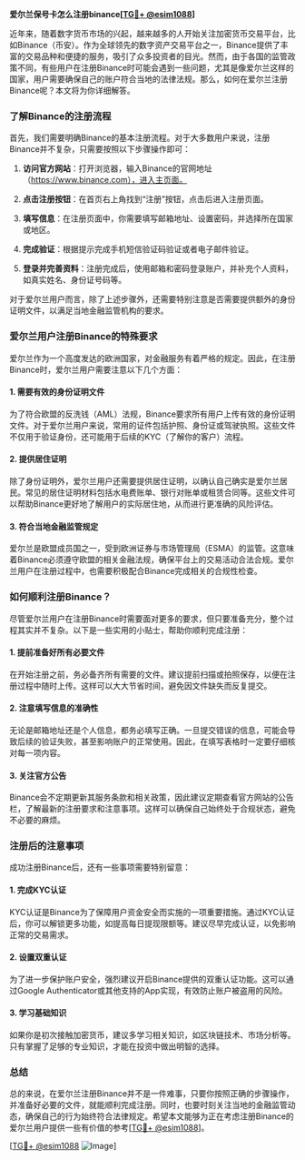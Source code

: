 **爱尔兰保号卡怎么注册binance[[TG💪+ @esim1088](https://t.me/s/esim1088)]**

近年来，随着数字货币市场的兴起，越来越多的人开始关注加密货币交易平台，比如Binance（币安）。作为全球领先的数字资产交易平台之一，Binance提供了丰富的交易品种和便捷的服务，吸引了众多投资者的目光。然而，由于各国的监管政策不同，有些用户在注册Binance时可能会遇到一些问题，尤其是像爱尔兰这样的国家，用户需要确保自己的账户符合当地的法律法规。那么，如何在爱尔兰注册Binance呢？本文将为你详细解答。

### 了解Binance的注册流程

首先，我们需要明确Binance的基本注册流程。对于大多数用户来说，注册Binance并不复杂，只需要按照以下步骤操作即可：

1. **访问官方网站**：打开浏览器，输入Binance的官网地址（https://www.binance.com），进入主页面。
   
2. **点击注册按钮**：在首页右上角找到“注册”按钮，点击后进入注册页面。

3. **填写信息**：在注册页面中，你需要填写邮箱地址、设置密码，并选择所在国家或地区。

4. **完成验证**：根据提示完成手机短信验证码验证或者电子邮件验证。

5. **登录并完善资料**：注册完成后，使用邮箱和密码登录账户，并补充个人资料，如真实姓名、身份证号码等。

对于爱尔兰用户而言，除了上述步骤外，还需要特别注意是否需要提供额外的身份证明文件，以满足当地金融监管机构的要求。

### 爱尔兰用户注册Binance的特殊要求

爱尔兰作为一个高度发达的欧洲国家，对金融服务有着严格的规定。因此，在注册Binance时，爱尔兰用户需要注意以下几个方面：

#### 1. 需要有效的身份证明文件

为了符合欧盟的反洗钱（AML）法规，Binance要求所有用户上传有效的身份证明文件。对于爱尔兰用户来说，常用的证件包括护照、身份证或驾驶执照。这些文件不仅用于验证身份，还可能用于后续的KYC（了解你的客户）流程。

#### 2. 提供居住证明

除了身份证明外，爱尔兰用户还需要提供居住证明，以确认自己确实是爱尔兰居民。常见的居住证明材料包括水电费账单、银行对账单或租赁合同等。这些文件可以帮助Binance更好地了解用户的实际居住地，从而进行更准确的风险评估。

#### 3. 符合当地金融监管规定

爱尔兰是欧盟成员国之一，受到欧洲证券与市场管理局（ESMA）的监管。这意味着Binance必须遵守欧盟的相关金融法规，确保平台上的交易活动合法合规。爱尔兰用户在注册过程中，也需要积极配合Binance完成相关的合规性检查。

### 如何顺利注册Binance？

尽管爱尔兰用户在注册Binance时需要面对更多的要求，但只要准备充分，整个过程其实并不复杂。以下是一些实用的小贴士，帮助你顺利完成注册：

#### 1. 提前准备好所有必要文件

在开始注册之前，务必备齐所有需要的文件。建议提前扫描或拍照保存，以便在注册过程中随时上传。这样可以大大节省时间，避免因文件缺失而反复提交。

#### 2. 注意填写信息的准确性

无论是邮箱地址还是个人信息，都务必填写正确。一旦提交错误的信息，可能会导致后续的验证失败，甚至影响账户的正常使用。因此，在填写表格时一定要仔细核对每一项内容。

#### 3. 关注官方公告

Binance会不定期更新其服务条款和相关政策，因此建议定期查看官方网站的公告栏，了解最新的注册要求和注意事项。这样可以确保自己始终处于合规状态，避免不必要的麻烦。

### 注册后的注意事项

成功注册Binance后，还有一些事项需要特别留意：

#### 1. 完成KYC认证

KYC认证是Binance为了保障用户资金安全而实施的一项重要措施。通过KYC认证后，你可以解锁更多功能，如提高每日提现限额等。建议尽早完成认证，以免影响正常的交易需求。

#### 2. 设置双重认证

为了进一步保护账户安全，强烈建议开启Binance提供的双重认证功能。这可以通过Google Authenticator或其他支持的App实现，有效防止账户被盗用的风险。

#### 3. 学习基础知识

如果你是初次接触加密货币，建议多学习相关知识，如区块链技术、市场分析等。只有掌握了足够的专业知识，才能在投资中做出明智的选择。

### 总结

总的来说，在爱尔兰注册Binance并不是一件难事，只要你按照正确的步骤操作，并准备好必要的文件，就能顺利完成注册。同时，也要时刻关注当地的金融监管动态，确保自己的行为始终符合法律规定。希望本文能够为正在考虑注册Binance的爱尔兰用户提供一些有价值的参考[[TG💪+ @esim1088](https://t.me/s/esim1088)]。

[[TG💪+ @esim1088](https://t.me/s/esim1088) ![Image](https://i.postimg.cc/4NQfJmqS/Snipaste-2025-05-13-00-14-12.png)]